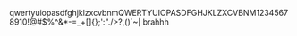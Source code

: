 qwertyuiopasdfghjklzxcvbnmQWERTYUIOPASDFGHJKLZXCVBNM12345678910!@#$%^&*-=_+[]{};':"./>?,()`~\|
brahhh
